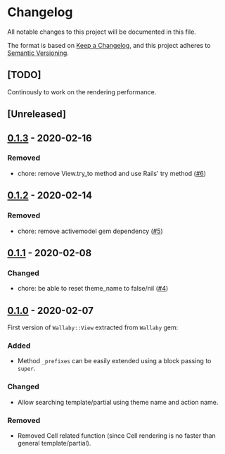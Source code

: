 # Changelog
All notable changes to this project will be documented in this file.

The format is based on [Keep a Changelog](https://keepachangelog.com/en/1.0.0/),
and this project adheres to [Semantic Versioning](https://semver.org/spec/v2.0.0.html).

## [TODO]

Continously to work on the rendering performance.

## [Unreleased]

## [0.1.3](https://github.com/wallaby-rails/wallaby-view/releases/tag/0.1.3) - 2020-02-16

### Removed

- chore: remove View.try_to method and use Rails' try method ([#6](https://github.com/wallaby-rails/wallaby-view/pull/6))

## [0.1.2](https://github.com/wallaby-rails/wallaby-view/releases/tag/0.1.2) - 2020-02-14

### Removed

- chore: remove activemodel gem dependency ([#5](https://github.com/wallaby-rails/wallaby-view/pull/5))

## [0.1.1](https://github.com/wallaby-rails/wallaby-view/releases/tag/0.1.1) - 2020-02-08

### Changed

- chore: be able to reset theme_name to false/nil ([#4](https://github.com/wallaby-rails/wallaby-view/pull/4))

## [0.1.0](https://github.com/wallaby-rails/wallaby-view/releases/tag/0.1.0) - 2020-02-07

First version of `Wallaby::View` extracted from `Wallaby` gem:

### Added

- Method `_prefixes` can be easily extended using a block passing to `super`.

### Changed

- Allow searching template/partial using theme name and action name.

### Removed

- Removed Cell related function (since Cell rendering is no faster than general template/partial).
